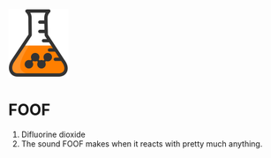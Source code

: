![FOOF](/docs/img/flask1.png)

# FOOF

1. Difluorine dioxide
2. The sound FOOF makes when it reacts with pretty much anything.